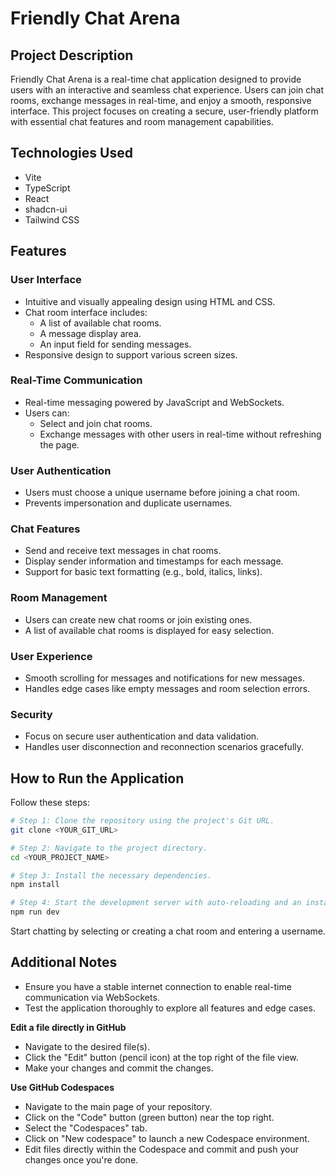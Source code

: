 # Friendly Chat Arena

## Project Description

Friendly Chat Arena is a real-time chat application designed to provide users with an interactive and seamless chat experience. Users can join chat rooms, exchange messages in real-time, and enjoy a smooth, responsive interface. This project focuses on creating a secure, user-friendly platform with essential chat features and room management capabilities.

## Technologies Used

- Vite
- TypeScript
- React
- shadcn-ui
- Tailwind CSS

## Features

### User Interface
- Intuitive and visually appealing design using HTML and CSS.
- Chat room interface includes:
  - A list of available chat rooms.
  - A message display area.
  - An input field for sending messages.
- Responsive design to support various screen sizes.

### Real-Time Communication
- Real-time messaging powered by JavaScript and WebSockets.
- Users can:
  - Select and join chat rooms.
  - Exchange messages with other users in real-time without refreshing the page.

### User Authentication
- Users must choose a unique username before joining a chat room.
- Prevents impersonation and duplicate usernames.

### Chat Features
- Send and receive text messages in chat rooms.
- Display sender information and timestamps for each message.
- Support for basic text formatting (e.g., bold, italics, links).

### Room Management
- Users can create new chat rooms or join existing ones.
- A list of available chat rooms is displayed for easy selection.

### User Experience
- Smooth scrolling for messages and notifications for new messages.
- Handles edge cases like empty messages and room selection errors.

### Security
- Focus on secure user authentication and data validation.
- Handles user disconnection and reconnection scenarios gracefully.

## How to Run the Application

Follow these steps:

```sh
# Step 1: Clone the repository using the project's Git URL.
git clone <YOUR_GIT_URL>

# Step 2: Navigate to the project directory.
cd <YOUR_PROJECT_NAME>

# Step 3: Install the necessary dependencies.
npm install

# Step 4: Start the development server with auto-reloading and an instant preview.
npm run dev
```
Start chatting by selecting or creating a chat room and entering a username.

## Additional Notes

- Ensure you have a stable internet connection to enable real-time communication via WebSockets.
- Test the application thoroughly to explore all features and edge cases.



**Edit a file directly in GitHub**

- Navigate to the desired file(s).
- Click the "Edit" button (pencil icon) at the top right of the file view.
- Make your changes and commit the changes.

**Use GitHub Codespaces**

- Navigate to the main page of your repository.
- Click on the "Code" button (green button) near the top right.
- Select the "Codespaces" tab.
- Click on "New codespace" to launch a new Codespace environment.
- Edit files directly within the Codespace and commit and push your changes once you're done.